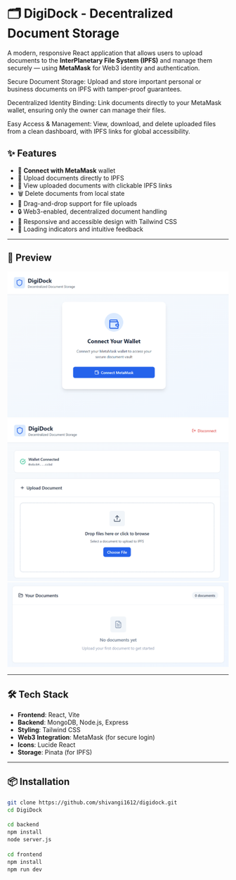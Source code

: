 # 🗂️ DigiDock - Decentralized Document Storage

A modern, responsive React application that allows users to upload documents to the **InterPlanetary File System (IPFS)** and manage them securely — using **MetaMask** for Web3 identity and authentication.

Secure Document Storage: Upload and store important personal or business documents on IPFS with tamper-proof guarantees.

Decentralized Identity Binding: Link documents directly to your MetaMask wallet, ensuring only the owner can manage their files.

Easy Access & Management: View, download, and delete uploaded files from a clean dashboard, with IPFS links for global accessibility.

## ✨ Features

- 🦊 **Connect with MetaMask** wallet
- 🚀 Upload documents directly to IPFS
- 📂 View uploaded documents with clickable IPFS links
- 🗑️ Delete documents from local state
- 🧲 Drag-and-drop support for file uploads
- 🔒 Web3-enabled, decentralized document handling
- 📱 Responsive and accessible design with Tailwind CSS
- 🔄 Loading indicators and intuitive feedback

---

## 📸 Preview

![Screenshot 1](/frontend/public/1.png)
![Screenshot 2](/frontend/public/2.png)
![Screenshot 3](/frontend/public/3.png)

---

## 🛠️ Tech Stack

- **Frontend**: React, Vite
- **Backend**: MongoDB, Node.js, Express
- **Styling**: Tailwind CSS
- **Web3 Integration**: MetaMask (for secure login)
- **Icons**: Lucide React
- **Storage**: Pinata (for IPFS)

---

## 📦 Installation

```bash
git clone https://github.com/shivangi1612/digidock.git
cd DigiDock

cd backend
npm install
node server.js 

cd frontend
npm install
npm run dev
